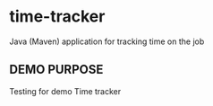# time-tracker
Java (Maven) application for tracking time on the job
## DEMO PURPOSE
Testing for demo
Time tracker
